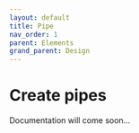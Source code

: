 ```yaml
---
layout: default
title: Pipe
nav_order: 1
parent: Elements
grand_parent: Design
---
```


# Create pipes

Documentation will come soon...